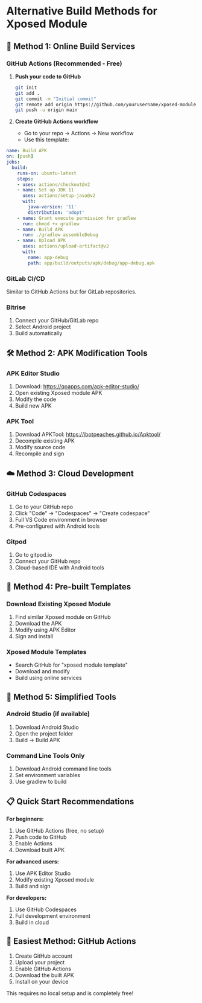 # Alternative Build Methods for Xposed Module

## 🚀 Method 1: Online Build Services

### GitHub Actions (Recommended - Free)
1. **Push your code to GitHub**
   ```bash
   git init
   git add .
   git commit -m "Initial commit"
   git remote add origin https://github.com/yourusername/xposed-module.git
   git push -u origin main
   ```

2. **Create GitHub Actions workflow**
   - Go to your repo → Actions → New workflow
   - Use this template:

```yaml
name: Build APK
on: [push]
jobs:
  build:
    runs-on: ubuntu-latest
    steps:
    - uses: actions/checkout@v2
    - name: Set up JDK 11
      uses: actions/setup-java@v2
      with:
        java-version: '11'
        distribution: 'adopt'
    - name: Grant execute permission for gradlew
      run: chmod +x gradlew
    - name: Build APK
      run: ./gradlew assembleDebug
    - name: Upload APK
      uses: actions/upload-artifact@v2
      with:
        name: app-debug
        path: app/build/outputs/apk/debug/app-debug.apk
```

### GitLab CI/CD
Similar to GitHub Actions but for GitLab repositories.

### Bitrise
1. Connect your GitHub/GitLab repo
2. Select Android project
3. Build automatically

## 🛠️ Method 2: APK Modification Tools

### APK Editor Studio
1. Download: https://qoapps.com/apk-editor-studio/
2. Open existing Xposed module APK
3. Modify the code
4. Build new APK

### APK Tool
1. Download APKTool: https://ibotpeaches.github.io/Apktool/
2. Decompile existing APK
3. Modify source code
4. Recompile and sign

## ☁️ Method 3: Cloud Development

### GitHub Codespaces
1. Go to your GitHub repo
2. Click "Code" → "Codespaces" → "Create codespace"
3. Full VS Code environment in browser
4. Pre-configured with Android tools

### Gitpod
1. Go to gitpod.io
2. Connect your GitHub repo
3. Cloud-based IDE with Android tools

## 📱 Method 4: Pre-built Templates

### Download Existing Xposed Module
1. Find similar Xposed module on GitHub
2. Download the APK
3. Modify using APK Editor
4. Sign and install

### Xposed Module Templates
- Search GitHub for "xposed module template"
- Download and modify
- Build using online services

## 🔧 Method 5: Simplified Tools

### Android Studio (if available)
1. Download Android Studio
2. Open the project folder
3. Build → Build APK

### Command Line Tools Only
1. Download Android command line tools
2. Set environment variables
3. Use gradlew to build

## 📋 Quick Start Recommendations

**For beginners:**
1. Use GitHub Actions (free, no setup)
2. Push code to GitHub
3. Enable Actions
4. Download built APK

**For advanced users:**
1. Use APK Editor Studio
2. Modify existing Xposed module
3. Build and sign

**For developers:**
1. Use GitHub Codespaces
2. Full development environment
3. Build in cloud

## 🎯 Easiest Method: GitHub Actions

1. Create GitHub account
2. Upload your project
3. Enable GitHub Actions
4. Download the built APK
5. Install on your device

This requires no local setup and is completely free!
